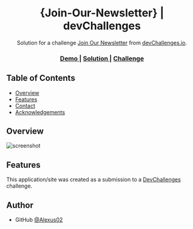 

<h1 align="center">{Join-Our-Newsletter} | devChallenges</h1>

<div align="center">
   Solution for a challenge <a href="https://devchallenges.io/challenge/join-our-newsletter" target="_blank">Join Our Newsletter</a> from <a href="http://devchallenges.io" target="_blank">devChallenges.io</a>.
</div>

<div align="center">
  <h3>
    <a href="{}">
      Demo
    </a>
    <span> | </span>
    <a href="{https://alexus02.github.io/newsletter}">
      Solution
    </a>
    <span> | </span>
    <a href="https://devchallenges.io/challenge/join-our-newsletter">
      Challenge
    </a>
  </h3>
</div>


## Table of Contents

- [Overview](#overview)
- [Features](#features)
- [Contact](#contact)
- [Acknowledgements](#acknowledgements)



## Overview

![screenshot](https://user-images.githubusercontent.com/16707738/92399059-5716eb00-f132-11ea-8b14-bcacdc8ec97b.png)

## Features



This application/site was created as a submission to a [DevChallenges](https://devchallenges.io/challenges-dashboard) challenge.


## Author


- GitHub [@Alexus02](https://{github.com/Alexus02})

